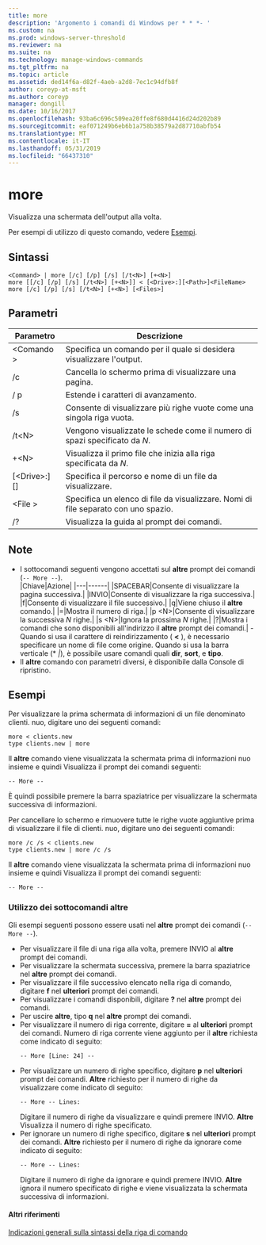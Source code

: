 ```yaml
---
title: more
description: 'Argomento i comandi di Windows per * * *- '
ms.custom: na
ms.prod: windows-server-threshold
ms.reviewer: na
ms.suite: na
ms.technology: manage-windows-commands
ms.tgt_pltfrm: na
ms.topic: article
ms.assetid: ded14f6a-d82f-4aeb-a2d8-7ec1c94dfb8f
author: coreyp-at-msft
ms.author: coreyp
manager: dongill
ms.date: 10/16/2017
ms.openlocfilehash: 93ba6c696c509ea20ffe8f680d4416d24d202b89
ms.sourcegitcommit: eaf071249b6eb6b1a758b38579a2d87710abfb54
ms.translationtype: MT
ms.contentlocale: it-IT
ms.lasthandoff: 05/31/2019
ms.locfileid: "66437310"
---
```

# <a name="more"></a>more



Visualizza una schermata dell'output alla volta.

Per esempi di utilizzo di questo comando, vedere [Esempi](#BKMK_examples).

## <a name="syntax"></a>Sintassi

```
<Command> | more [/c] [/p] [/s] [/t<N>] [+<N>]
more [[/c] [/p] [/s] [/t<N>] [+<N>]] < [<Drive>:][<Path>]<FileName>
more [/c] [/p] [/s] [/t<N>] [+<N>] [<Files>]
```

## <a name="parameters"></a>Parametri

|           Parametro            |                               Descrizione                               |
|--------------------------------|-------------------------------------------------------------------------|
|           \<Comando >           |      Specifica un comando per il quale si desidera visualizzare l'output.      |
|               /c               |               Cancella lo schermo prima di visualizzare una pagina.               |
|               / p               |                      Estende i caratteri di avanzamento.                      |
|               /s               |          Consente di visualizzare più righe vuote come una singola riga vuota.          |
|             /t\<N>             |         Vengono visualizzate le schede come il numero di spazi specificato da *N*.         |
|             +\<N>              |     Visualizza il primo file che inizia alla riga specificata da *N*.     |
| [\<Drive>:] [<Path>]<FileName> |          Specifica il percorso e nome di un file da visualizzare.          |
|            \<File >            | Specifica un elenco di file da visualizzare. Nomi di file separato con uno spazio. |
|               /?               |                  Visualizza la guida al prompt dei comandi.                   |

## <a name="remarks"></a>Note

-   I sottocomandi seguenti vengono accettati sul **altre** prompt dei comandi (`-- More --`).  
    |Chiave|Azione|
    |---|------|
    |SPACEBAR|Consente di visualizzare la pagina successiva.|
    |INVIO|Consente di visualizzare la riga successiva.|
    |f|Consente di visualizzare il file successivo.|
    |q|Viene chiuso il **altre** comando.|
    |=|Mostra il numero di riga.|
    |p \<N>|Consente di visualizzare la successiva *N* righe.|
    |s \<N>|Ignora la prossima *N* righe.|
    |?|Mostra i comandi che sono disponibili all'indirizzo il **altre** prompt dei comandi.|
-Quando si usa il carattere di reindirizzamento ( **<** ), è necessario specificare un nome di file come origine. Quando si usa la barra verticale (* *|*), è possibile usare comandi quali **dir**, **sort**, e **tipo**.
-   Il **altre** comando con parametri diversi, è disponibile dalla Console di ripristino.

## <a name="BKMK_examples"></a>Esempi

Per visualizzare la prima schermata di informazioni di un file denominato clienti. nuo, digitare uno dei seguenti comandi:
```
more < clients.new
type clients.new | more
```
Il **altre** comando viene visualizzata la schermata prima di informazioni nuo insieme e quindi Visualizza il prompt dei comandi seguenti:
```
-- More --
```
È quindi possibile premere la barra spaziatrice per visualizzare la schermata successiva di informazioni.

Per cancellare lo schermo e rimuovere tutte le righe vuote aggiuntive prima di visualizzare il file di clienti. nuo, digitare uno dei seguenti comandi:
```
more /c /s < clients.new
type clients.new | more /c /s
```
Il **altre** comando viene visualizzata la schermata prima di informazioni nuo insieme e quindi Visualizza il prompt dei comandi seguenti:
```
-- More --
```

### <a name="using-more-subcommands"></a>Utilizzo dei sottocomandi altre

Gli esempi seguenti possono essere usati nel **altre** prompt dei comandi (`-- More --`).
- Per visualizzare il file di una riga alla volta, premere INVIO al **altre** prompt dei comandi.
- Per visualizzare la schermata successiva, premere la barra spaziatrice nel **altre** prompt dei comandi.
- Per visualizzare il file successivo elencato nella riga di comando, digitare **f** nel **ulteriori** prompt dei comandi.
- Per visualizzare i comandi disponibili, digitare **?** nel **altre** prompt dei comandi.
- Per uscire **altre**, tipo **q** nel **altre** prompt dei comandi.
- Per visualizzare il numero di riga corrente, digitare **=** al **ulteriori** prompt dei comandi. Numero di riga corrente viene aggiunto per il **altre** richiesta come indicato di seguito:  
  ```
  -- More [Line: 24] --
  ```  
- Per visualizzare un numero di righe specifico, digitare **p** nel **ulteriori** prompt dei comandi. **Altre** richiesto per il numero di righe da visualizzare come indicato di seguito:  
  ```
  -- More -- Lines:
  ```  
  Digitare il numero di righe da visualizzare e quindi premere INVIO. **Altre** Visualizza il numero di righe specificato.
- Per ignorare un numero di righe specifico, digitare **s** nel **ulteriori** prompt dei comandi. **Altre** richiesto per il numero di righe da ignorare come indicato di seguito:  
  ```
  -- More -- Lines:
  ```  
  Digitare il numero di righe da ignorare e quindi premere INVIO. **Altre** ignora il numero specificato di righe e viene visualizzata la schermata successiva di informazioni.

#### <a name="additional-references"></a>Altri riferimenti

[Indicazioni generali sulla sintassi della riga di comando](command-line-syntax-key.md)